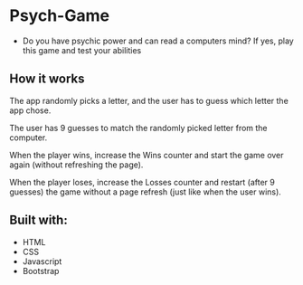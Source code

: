 # Psych-Game
- Do you have psychic power and can read a computers mind? If yes, play this game and test your abilities

## How it works
The app randomly picks a letter, and the user has to guess which letter the app chose. 

The user has 9 guesses to match the randomly picked letter from the computer.

When the player wins, increase the Wins counter and start the game over again (without refreshing the page).

When the player loses, increase the Losses counter and restart (after 9 guesses) the game without a page refresh (just like when the user wins).

## Built with:
- HTML
- CSS 
- Javascript
- Bootstrap